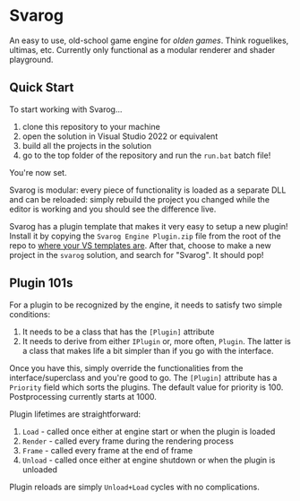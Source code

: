 # Svarog

An easy to use, old-school game engine for _olden games_. Think roguelikes, ultimas, etc. Currently only functional as a modular renderer and shader playground.

## Quick Start

To start working with Svarog...
1. clone this repository to your machine
2. open the solution in Visual Studio 2022 or equivalent
3. build all the projects in the solution
4. go to the top folder of the repository and run the `run.bat` batch file!

You're now set. 

Svarog is modular: every piece of functionality is loaded as a separate DLL and can be reloaded: simply rebuild the project you changed while the editor is working and you should see the difference live.

Svarog has a plugin template that makes it very easy to setup a new plugin! Install it by copying the `Svarog Engine Plugin.zip` file from the root of the repo to [where your VS templates are](https://learn.microsoft.com/en-us/visualstudio/ide/how-to-locate-and-organize-project-and-item-templates?view=vs-2022). After that, choose to make a new project in the `svarog` solution, and search for "Svarog". It should pop!

## Plugin 101s

For a plugin to be recognized by the engine, it needs to satisfy two simple conditions:

1. It needs to be a class that has the `[Plugin]` attribute
2. It needs to derive from either `IPlugin` or, more often, `Plugin`. The latter is a class that makes life a bit simpler than if you go with the interface.

Once you have this, simply override the functionalities from the interface/superclass and you're good to go. 
The `[Plugin]` attribute has a `Priority` field which sorts the plugins. The default value for priority is 100. Postprocessing currently starts at 1000.

Plugin lifetimes are straightforward:

1. `Load` - called once either at engine start or when the plugin is loaded
2. `Render` - called every frame during the rendering process
3. `Frame` - called every frame at the end of frame
4. `Unload` - called once either at engine shutdown or when the plugin is unloaded

Plugin reloads are simply `Unload+Load` cycles with no complications.
